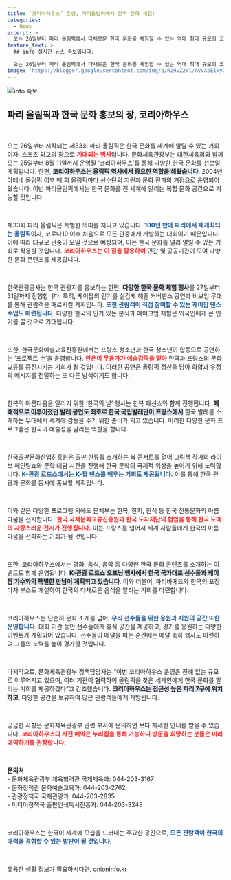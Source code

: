 ```yaml
---
title: ‘코리아하우스’ 운영, 파리올림픽에서 한국 문화 체험!
categories:
  - News
excerpt: >
  오는 26일부터 파리 올림픽에서 다채로운 한국 문화를 체험할 수 있는 역대 최대 규모의 코리아하우스가 운영됩니다. K팝, 케이푸드, 한국 전통문화 등 다양한 행사로 세계인의 이목을 끌 예정입니다.
feature_text: >
  ## info 실시간 뉴스 속보입니다.

  오는 26일부터 파리 올림픽에서 다채로운 한국 문화를 체험할 수 있는 역대 최대 규모의 코리아하우스가 운영됩니다. K팝, 케이푸드, 한국 전통문화 등 다양한 행사로 세계인의 이목을 끌 예정입니다.
image: 'https://blogger.googleusercontent.com/img/b/R29vZ2xl/AVvXsEixyZcFfHzMRdzZMjFBmAUKJYCLCGyLL1o632UiGVXcaFdKo_bkvkuCioo0uUKlGfBVcT3P84aROyZIXSBEx3Aw5nCQ3pTgDom1WDC4m8eifvWiAmWEEVb4x6G_l8C0QH225ldMjyaFvpxGEBGNO37VmDTDMHGhJPq73UglMfDca1-0aw/s1600/blogspot.png'
---
```


<p><img src="https://blogger.googleusercontent.com/img/b/R29vZ2xl/AVvXsEixyZcFfHzMRdzZMjFBmAUKJYCLCGyLL1o632UiGVXcaFdKo_bkvkuCioo0uUKlGfBVcT3P84aROyZIXSBEx3Aw5nCQ3pTgDom1WDC4m8eifvWiAmWEEVb4x6G_l8C0QH225ldMjyaFvpxGEBGNO37VmDTDMHGhJPq73UglMfDca1-0aw/s1600/blogspot.png" alt="info 속보" /></p>

<h2 data-ke-size="size26">파리 올림픽과 한국 문화 홍보의 장, 코리아하우스</h2>

<p data-ke-size="size16">&nbsp;</p> 

<p>오는 26일부터 시작되는 제33회 파리 올림픽은 한국 문화를 세계에 알릴 수 있는 기회이자, 스포츠 외교의 장으로 <b><span style="color: #ee2323;">기대되는 행사</span></b>입니다.  문화체육관광부는 대한체육회와 함께 오는 25일부터 8월 11일까지 운영될 ‘코리아하우스’를 통해 다양한 한국 문화를 선보일 계획입니다. 한편, <b><span style="background-color: #21538527;">코리아하우스는 올림픽 역사에서 중요한 역할을 해왔습니다</span></b>. 2004년 아테네 올림픽 이후 매 회 올림픽마다 선수단의 지원과 문화 전파의 거점으로 운영되어 왔습니다. 이번 파리올림픽에서는 한국 문화를 전 세계에 알리는 복합 문화 공간으로 기능할 것입니다. </p>

<p data-ke-size="size16">&nbsp;</p>

<p>제33회 파리 올림픽은 특별한 의미를 지니고 있습니다. <b><span style="color: #1a5490;">100년 만에 파리에서 재개최되는 올림픽</span></b>이자, 코로나19 이후 처음으로 모든 관중에게 개방하는 대회이기 때문입니다. 이에 따라 대규모 관중이 모일 것으로 예상되며, 이는 한국 문화를 널리 알릴 수 있는 기회로 작용할 것입니다. <b><span style="color: #ee2323;">코리아하우스는 이 점을 활용하여</span></b> 민간 및 공공기관이 모여 다양한 문화 콘텐츠를 제공합니다.</p>

<p data-ke-size="size16">&nbsp;</p>

<p>한국관광공사는 한국 관광지를 홍보하는 한편, <b><span style="background-color: #21538527;">다양한 한국 문화 체험 행사</span></b>를 27일부터 31일까지 진행합니다. 특히, 케이팝의 인기를 실감케 해줄 커버댄스 공연과 비보잉 무대를 통해 관람객을 매료시킬 계획입니다. <b><span style="color: #1a5490;">또한 관람객이 직접 참여할 수 있는 케이팝 댄스 수업도 마련됩니다</span></b>. 다양한 한국의 인기 있는 분식과 메이크업 체험은 외국인에게 큰 인기를 끌 것으로 기대됩니다.</p>

<p data-ke-size="size16">&nbsp;</p>

<p>또한, 한국문화예술교육진흥원에서는 프랑스 청소년과 한국 청소년이 합동으로 공연하는 ‘프로젝트 손’을 운영합니다. <b><span style="color: #ee2323;">안은미 무용가가 예술감독을 맡아</span></b> 한국과 프랑스의 문화 교류를 증진시키는 기회가 될 것입니다. 이러한 공연은 올림픽 정신을 담아 화합과 우정의 메시지를 전달하는 또 다른 방식이기도 합니다.</p>

<p data-ke-size="size16">&nbsp;</p>

<p>한복의 아름다움을 알리기 위한 ‘한국의 날’ 행사는 한복 패션쇼와 함께 진행됩니다. <b><span style="background-color: #21538527;">폐쇄적으로 이루어졌던 발레 공연도 최초로 한국 국립발레단이 프랑스에서</span></b> 한국 발레를 소개하는 무대에서 세계에 감동을 주기 위한 준비가 되고 있습니다. 이러한 다양한 문화 프로그램은 한국의 예술성을 알리는 역할을 합니다.</p>

<p data-ke-size="size16">&nbsp;</p>

<p>한국출판문화산업진흥원은 출판 한류를 소개하는 북 콘서트를 열어 그림책 작가의 라이브 페인팅쇼와 문학 대담 시간을 진행해 한국 문학의 국제적 위상을 높이기 위해 노력합니다. <b><span style="color: #1a5490;">K-관광 로드쇼에서는 K-팝 댄스를 배우는 기회도 제공됩니다.</span></b> 이를 통해 한국 관광과 문화를 동시에 홍보할 계획입니다.</p>

<p data-ke-size="size16">&nbsp;</p>

<p>이와 같은 다양한 프로그램 외에도 문체부는 한복, 한지, 한식 등 한국 전통문화의 아름다움을 전시합니다. <b><span style="color: #ee2323;">한국 국제문화교류진흥원과 한국 도자재단의 협업을 통해 한국 도예의 자랑스러운 전시가 진행됩니다.</span></b> 이는 프랑스를 넘어서 세계 사람들에게 한국의 아름다움을 전파하는 기회가 될 것입니다.</p>

<p data-ke-size="size16">&nbsp;</p>

<p>또한, 코리아하우스에서는 영화, 음식, 음악 등 다양한 한국 문화 콘텐츠를 소개하는 이벤트도 함께 운영됩니다. <b><span style="background-color: #21538527;">K-관광 로드쇼 오프닝 행사에서 한국 국가대표 선수들과 케이팝 가수와의 특별한 만남이 계획되고 있습니다</span></b>. 이와 더불어, 파리바게뜨와 한국의 포장마차 부스도 개설하여 한국의 다채로운 음식을 알리는 기회를 마련합니다.</p>

<p data-ke-size="size16">&nbsp;</p>

<p>코리아하우스는 단순히 문화 소개를 넘어, <b><span style="color: #1a5490;">우리 선수들을 위한 응원과 지원의 공간 또한 운영합니다.</span></b> 대회 기간 동안 선수들에게 휴식 공간을 제공하고, 경기를 응원하는 다양한 이벤트가 계획되어 있습니다. 선수들이 메달을 따는 순간에는 메달 축하 행사도 마련하여 그들의 노력을 높이 평가할 것입니다.</p>

<p data-ke-size="size16">&nbsp;</p>

<p>마지막으로, 문화체육관광부 정책담당자는 “이번 코리아하우스 운영은 전례 없는 규모로 이루어지고 있으며, 여러 기관이 협력하여 올림픽을 찾은 세계인에게 한국 문화를 알리는 기회를 제공하겠다”고 강조했습니다. <b><span style="background-color: #21538527;">코리아하우스는 접근성 높은 파리 7구에 위치하고</span></b>, 다양한 공간을 보유하여 많은 관람객들에게 개방됩니다. </p>

<p data-ke-size="size16">&nbsp;</p>

<p>궁금한 사항은 문화체육관광부 관련 부서에 문의하면 보다 자세한 안내를 받을 수 있습니다. <b><span style="color: #ee2323;">코리아하우스의 사전 예약은 누리집을 통해 가능하니 방문을 희망하는 분들은 미리 예약하기를 권장합니다.</span></b></p>

<p data-ke-size="size16">&nbsp;</p>

<p><strong>문의처</strong><br />
- 문화체육관광부 체육협력관 국제체육과: 044-203-3167<br />
- 문화정책관 문화예술교육과: 044-203-2762<br />
- 관광정책국 국제관광과: 044-203-2835<br />
- 미디어정책국 출판인쇄독서진흥과: 044-203-3248</p>

<p data-ke-size="size16">&nbsp;</p>

<p>코리아하우스는 한국이 세계에 모습을 드러내는 주요한 공간으로, <b><span style="color: #1a5490;">모든 관람객이 한국의 매력을 경험할 수 있는 발판이 될 것입니다</span></b>. </p>

<p data-ke-size="size16">&nbsp;</p>
유용한 생활 정보가 필요하시다면, <a href="https://onioninfo.kr" rel="dofollow">onioninfo.kr</a>


